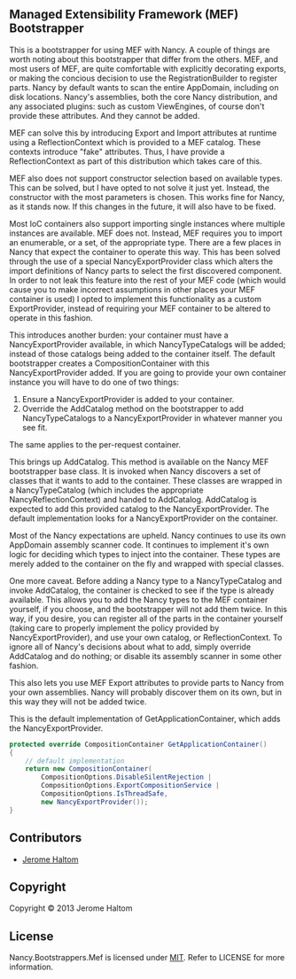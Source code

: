 ## Managed Extensibility Framework (MEF) Bootstrapper

This is a bootstrapper for using MEF with Nancy.  A couple of things are worth noting about this bootstrapper that differ from the others. MEF, and most users of MEF, are quite comfortable with explicitly decorating exports, or making the concious decision to use the RegistrationBuilder to register parts. Nancy by default wants to scan the entire AppDomain, including on disk locations. Nancy's assemblies, both the core Nancy distribution, and any associated plugins: such as custom ViewEngines, of course don't provide these attributes. And they cannot be added.

MEF can solve this by introducing Export and Import attributes at runtime using a ReflectionContext which is provided to a MEF catalog. These contexts introduce "fake" attributes. Thus, I have provide a ReflectionContext as part of this distribution which takes care of this.

MEF also does not support constructor selection based on available types. This can be solved, but I have opted to not solve it just yet. Instead, the constructor with the most parameters is chosen. This works fine for Nancy, as it stands now. If this changes in the future, it will also have to be fixed.

Most IoC containers also support importing single instances where multiple instances are available. MEF does not. Instead, MEF requires you to import an enumerable, or a set, of the appropriate type. There are a few places in Nancy that expect the container to operate this way. This has been solved through the use of a special NancyExportProvider class which alters the import definitions of Nancy parts to select the first discovered component. In order to not leak this feature into the rest of your MEF code (which would cause you to make incorrect assumptions in other places your MEF container is used) I opted to implement this functionality as a custom ExportProvider, instead of requiring your MEF container to be altered to operate in this fashion.

This introduces another burden: your container must have a NancyExportProvider available, in which NancyTypeCatalogs will be added; instead of those catalogs being added to the container itself. The default bootstrapper creates a CompositionContainer with this NancyExportProvider added. If you are going to provide your own container instance you will have to do one of two things:

1) Ensure a NancyExportProvider is added to your container.
2) Override the AddCatalog method on the bootstrapper to add NancyTypeCatalogs to a NancyExportProvider in whatever manner you see fit.

The same applies to the per-request container.

This brings up AddCatalog. This method is available on the Nancy MEF bootstrapper base class. It is invoked when Nancy discovers a set of classes that it wants to add to the container. These classes are wrapped in a NancyTypeCatalog (which includes the appropriate NancyReflectionContext) and handed to AddCatalog. AddCatalog is expected to add this provided catalog to the NancyExportProvider. The default implementation looks for a NancyExportProvider on the container.

Most of the Nancy expectations are upheld. Nancy continues to use its own AppDomain assembly scanner code. It continues to implement it's own logic for deciding which types to inject into the container. These types are merely added to the container on the fly and wrapped with special classes.

One more caveat. Before adding a Nancy type to a NancyTypeCatalog and invoke AddCatalog, the container is checked to see if the type is already available. This allows you to add the Nancy types to the MEF container yourself, if you choose, and the bootstrapper will not add them twice. In this way, if you desire, you can register all of the parts in the container yourself (taking care to properly implement the policy provided by NancyExportProvider), and use your own catalog, or ReflectionContext. To ignore all of Nancy's decisions about what to add, simply override AddCatalog and do nothing; or disable its assembly scanner in some other fashion.

This also lets you use MEF Export attributes to provide parts to Nancy from your own assemblies. Nancy will probably discover them on its own, but in this way they will not be added twice.

This is the default implementation of GetApplicationContainer, which adds the NancyExportProvider.

```csharp
protected override CompositionContainer GetApplicationContainer()
{
    // default implementation
    return new CompositionContainer(
        CompositionOptions.DisableSilentRejection |
        CompositionOptions.ExportCompositionService |
        CompositionOptions.IsThreadSafe,
        new NancyExportProvider());
}
```

## Contributors

* [Jerome Haltom](http://github.com/wasabii)

## Copyright

Copyright © 2013 Jerome Haltom

## License

Nancy.Bootstrappers.Mef is licensed under [MIT](http://www.opensource.org/licenses/mit-license.php "Read more about the MIT license form"). Refer to LICENSE for more information.
